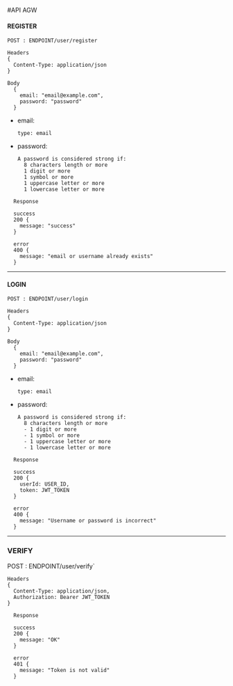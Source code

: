 #API AGW

#### REGISTER
`POST : ENDPOINT/user/register`

```
Headers
{
  Content-Type: application/json
}
```

```
Body
  {
    email: "email@example.com",
    password: "password"
  }
```
- email:
  ```
  type: email
  ```
- password: 
  ```
  A password is considered strong if:
    8 characters length or more
    1 digit or more
    1 symbol or more
    1 uppercase letter or more
    1 lowercase letter or more 
  ```

```
  Response

  success 
  200 {
    message: "success"
  }

  error
  400 {
    message: "email or username already exists"
  }
```

---

#### LOGIN

`POST : ENDPOINT/user/login`

```
Headers
{
  Content-Type: application/json
}
```

```
Body
  {
    email: "email@example.com",
    password: "password"
  }
```
- email:
  ```
  type: email
  ```
- password: 
  ```
  A password is considered strong if:
    8 characters length or more
    - 1 digit or more
    - 1 symbol or more
    - 1 uppercase letter or more
    - 1 lowercase letter or more 
  ```

```
  Response

  success 
  200 {
    userId: USER_ID,
    token: JWT_TOKEN
  }

  error
  400 {
    message: "Username or password is incorrect"
  }
```
---

### VERIFY

POST : ENDPOINT/user/verify`

```
Headers
{
  Content-Type: application/json,
  Authorization: Bearer JWT_TOKEN
}
```

```
  Response

  success 
  200 {
    message: "OK"
  }

  error
  401 {
    message: "Token is not valid"
  }
```
